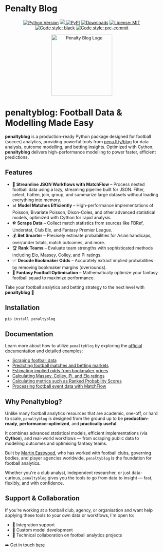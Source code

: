 <img src="https://raw.githubusercontent.com/martineastwood/penaltyblog/refs/heads/master/logo.png" width="0" height="0" style="display:none;"/>

<meta property="og:image" content="https://raw.githubusercontent.com/martineastwood/penaltyblog/refs/heads/master/logo.png" />
<meta property="og:image:alt" content="penaltyblog python package for soccer modeling" />
<meta name="twitter:image" content="https://raw.githubusercontent.com/martineastwood/penaltyblog/refs/heads/master/logo.png">
<meta name="twitter:card" content="summary_large_image">

# Penalty Blog

<div align="center">

  <a href="">[![Python Version](https://img.shields.io/pypi/pyversions/penaltyblog)](https://pypi.org/project/penaltyblog/)</a>
<a href="https://codecov.io/github/martineastwood/penaltyblog" >
<img src="https://codecov.io/github/martineastwood/penaltyblog/branch/master/graph/badge.svg?token=P0WDHRGIG2"/>
</a>
  <a href="">[![PyPI](https://img.shields.io/pypi/v/penaltyblog.svg)](https://pypi.org/project/penaltyblog/)</a>
  <a href="">[![Downloads](https://static.pepy.tech/badge/penaltyblog)](https://pepy.tech/project/penaltyblog)</a>
  <a href="">[![License: MIT](https://img.shields.io/badge/License-MIT-yellow.svg)](https://opensource.org/licenses/MIT)</a>
  <a href="">[![Code style: black](https://img.shields.io/badge/code%20style-black-000000.svg)](https://github.com/psf/black)</a>
  <a href="">[![Code style: pre-commit](https://img.shields.io/badge/pre--commit-enabled-brightgreen?logo=pre-commit&logoColor=white)](https://github.com/pre-commit/pre-commit)</a>

</div>


<div align="center">
  <img src="logo.png" alt="Penalty Blog Logo" width="200">
</div>


# penaltyblog: Football Data & Modelling Made Easy

**penaltyblog** is a production-ready Python package designed for football (soccer) analytics, providing powerful tools from [pena.lt/y/blog](https://pena.lt/y/blog) for data analysis, outcome modelling, and betting insights. Optimized with Cython, **penaltyblog** delivers high-performance modelling to power faster, efficient predictions.

## Features

- 🔄 **Streamline JSON Workflows with MatchFlow** – Process nested football data using a lazy, streaming pipeline built for JSON. Filter, select, flatten, join, group, and summarize large datasets without loading everything into memory.
- 📊 **Model Matches Efficiently** – High-performance implementations of Poisson, Bivariate Poisson, Dixon-Coles, and other advanced statistical models, optimized with Cython for rapid analysis.
- ⚽ **Scrape Data** – Collect match statistics from sources like FBRef, Understat, Club Elo, and Fantasy Premier League.
- 💰 **Bet Smarter** – Precisely estimate probabilities for Asian handicaps, over/under totals, match outcomes, and more.
- 🏆 **Rank Teams** – Evaluate team strengths with sophisticated methods including Elo, Massey, Colley, and Pi ratings.
- 📈 **Decode Bookmaker Odds** – Accurately extract implied probabilities by removing bookmaker margins (overrounds).
- 🎯 **Fantasy Football Optimisation** – Mathematically optimize your fantasy football squad to maximize performance.

Take your football analytics and betting strategy to the next level with **penaltyblog** 🚀

## Installation

```bash
pip install penaltyblog
```

## Documentation

Learn more about how to utilize `penaltyblog` by exploring the [official documentation](https://penaltyblog.readthedocs.io/en/latest/) and detailed examples:

- [Scraping football data](https://penaltyblog.readthedocs.io/en/latest/scrapers/index.html)
- [Predicting football matches and betting markets](https://penaltyblog.readthedocs.io/en/latest/models/index.html)
- [Estimating implied odds from bookmaker prices](https://penaltyblog.readthedocs.io/en/latest/implied/index.html)
- [Calculating Massey, Colley, Pi, and Elo ratings](https://penaltyblog.readthedocs.io/en/latest/ratings/index.html)
- [Calculating metrics such as Ranked Probability Scores](https://penaltyblog.readthedocs.io/en/latest/metrics/index.html)
- [Processing football event data with MatchFlow](https://penaltyblog.readthedocs.io/en/latest/matchflow/index.html)


## Why Penaltyblog?

Unlike many football analytics resources that are academic, one-off, or hard to scale, `penaltyblog` is designed from the ground up to be **production-ready**, **performance-optimized**, and **practically useful**.

It combines advanced statistical models, efficient implementations (via **Cython**), and real-world workflows — from scraping public data to modelling outcomes and optimising fantasy teams.

Built by [Martin Eastwood](https://pena.lt/y/about), who has worked with football clubs, governing bodies, and player agencies worldwide, `penaltyblog` is the foundation for football analytics.

Whether you're a club analyst, independent researcher, or just data-curious, `penaltyblog` gives you the tools to go from data to insight — fast, flexibly, and with confidence.

## Support & Collaboration

If you're working at a football club, agency, or organisation and want help applying these tools to your own data or workflows, I'm open to:

- 📂 Integration support
- 🔧 Custom model development
- 🧠 Technical collaboration on football analytics projects

➡️ Get in touch [here](https://pena.lt/y/contact)
